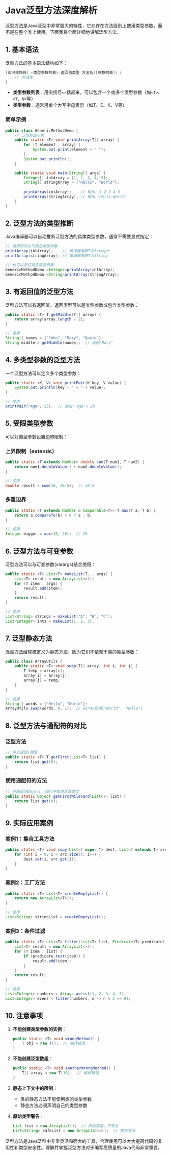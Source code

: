 # Java泛型方法深度解析

泛型方法是Java泛型中非常强大的特性，它允许在方法级别上使用类型参数，而不是在整个类上使用。下面我将全面详细地讲解泛型方法。

## 1. 基本语法

泛型方法的基本语法结构如下：

```java
[访问修饰符] <类型参数列表> 返回值类型 方法名([参数列表]) {
    // 方法体
}
```

- **类型参数列表**：用尖括号`<>`括起来，可以包含一个或多个类型参数（如`<T>`、`<T, U>`等）
- **类型参数**：通常用单个大写字母表示（如T、E、K、V等）

### 简单示例

```java
public class GenericMethodDemo {
    // 泛型方法示例
    public static <T> void printArray(T[] array) {
        for (T element : array) {
            System.out.print(element + " ");
        }
        System.out.println();
    }

    public static void main(String[] args) {
        Integer[] intArray = {1, 2, 3, 4, 5};
        String[] stringArray = {"Hello", "World"};
        
        printArray(intArray);    // 输出: 1 2 3 4 5 
        printArray(stringArray); // 输出: Hello World 
    }
}
```

## 2. 泛型方法的类型推断

Java编译器可以自动推断泛型方法的具体类型参数，通常不需要显式指定：

```java
// 调用时可以不指定类型参数
printArray(intArray);    // 编译器推断T为Integer
printArray(stringArray); // 编译器推断T为String

// 也可以显式指定类型参数
GenericMethodDemo.<Integer>printArray(intArray);
GenericMethodDemo.<String>printArray(stringArray);
```

## 3. 有返回值的泛型方法

泛型方法可以有返回值，返回类型可以是类型参数或包含类型参数：

```java
public static <T> T getMiddle(T[] array) {
    return array[array.length / 2];
}

// 使用
String[] names = {"John", "Mary", "David"};
String middle = getMiddle(names);  // 返回"Mary"
```

## 4. 多类型参数的泛型方法

一个泛型方法可以定义多个类型参数：

```java
public static <K, V> void printPair(K key, V value) {
    System.out.println(key + " = " + value);
}

// 使用
printPair("Age", 25);  // 输出: Age = 25
```

## 5. 受限类型参数

可以对类型参数设置边界限制：

### 上界限制（extends）

```java
public static <T extends Number> double sum(T num1, T num2) {
    return num1.doubleValue() + num2.doubleValue();
}

// 使用
double result = sum(10, 20.5);  // 30.5
```

### 多重边界

```java
public static <T extends Number & Comparable<T>> T max(T a, T b) {
    return a.compareTo(b) > 0 ? a : b;
}

// 使用
Integer bigger = max(10, 20);  // 20
```

## 6. 泛型方法与可变参数

泛型方法可以与可变参数(varargs)结合使用：

```java
public static <T> List<T> makeList(T... args) {
    List<T> result = new ArrayList<>();
    for (T item : args) {
        result.add(item);
    }
    return result;
}

// 使用
List<String> strings = makeList("A", "B", "C");
List<Integer> ints = makeList(1, 2, 3);
```

## 7. 泛型静态方法

泛型方法经常被定义为静态方法，因为它们不依赖于类的类型参数：

```java
public class ArrayUtils {
    public static <T> void swap(T[] array, int i, int j) {
        T temp = array[i];
        array[i] = array[j];
        array[j] = temp;
    }
}

// 使用
String[] words = {"Hello", "World"};
ArrayUtils.swap(words, 0, 1);  // words变为["World", "Hello"]
```

## 8. 泛型方法与通配符的对比

### 泛型方法

```java
// 可以返回T类型
public static <T> T getFirst(List<T> list) {
    return list.get(0);
}
```

### 使用通配符的方法

```java
// 只能返回Object，因为不知道具体类型
public static Object getFirstWildcard(List<?> list) {
    return list.get(0);
}
```

## 9. 实际应用案例

### 案例1：集合工具方法

```java
public static <T> void copy(List<? super T> dest, List<? extends T> src) {
    for (int i = 0; i < src.size(); i++) {
        dest.set(i, src.get(i));
    }
}
```

### 案例2：工厂方法

```java
public static <T> List<T> createEmptyList() {
    return new ArrayList<T>();
}

// 使用
List<String> stringList = createEmptyList();
```

### 案例3：条件过滤

```java
public static <T> List<T> filter(List<T> list, Predicate<T> predicate) {
    List<T> result = new ArrayList<>();
    for (T item : list) {
        if (predicate.test(item)) {
            result.add(item);
        }
    }
    return result;
}

// 使用
List<Integer> numbers = Arrays.asList(1, 2, 3, 4, 5);
List<Integer> evens = filter(numbers, n -> n % 2 == 0);
```

## 10. 注意事项

1. **不能创建类型参数的实例**：
   ```java
   public static <T> void wrongMethod() {
       T obj = new T();  // 编译错误
   }
   ```

2. **不能创建泛型数组**：
   ```java
   public static <T> void anotherWrongMethod() {
       T[] array = new T[10];  // 编译错误
   }
   ```

3. **静态上下文中的限制**：
   - 类的静态方法不能使用类的类型参数
   - 静态方法必须声明自己的类型参数

4. **原始类型警告**：
   ```java
   List list = new ArrayList();  // 原始类型，不安全
   List<String> safeList = new ArrayList<>();  // 推荐写法
   ```

泛型方法是Java泛型中非常灵活和强大的工具，合理使用可以大大提高代码的复用性和类型安全性。理解并掌握泛型方法对于编写高质量的Java代码非常重要。